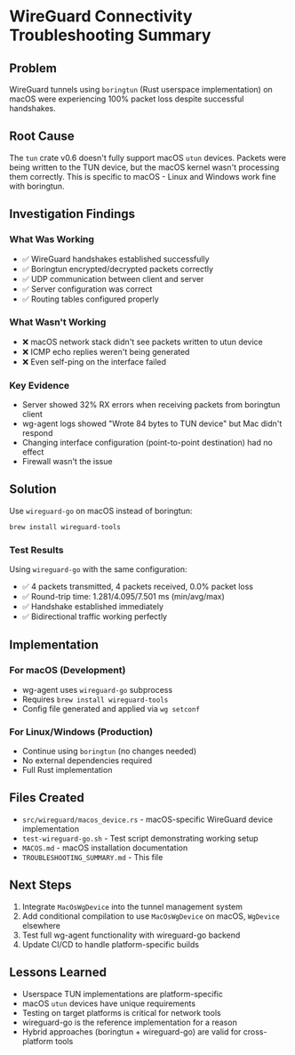 # WireGuard Connectivity Troubleshooting Summary

## Problem
WireGuard tunnels using `boringtun` (Rust userspace implementation) on macOS were experiencing 100% packet loss despite successful handshakes.

## Root Cause
The `tun` crate v0.6 doesn't fully support macOS `utun` devices. Packets were being written to the TUN device, but the macOS kernel wasn't processing them correctly. This is specific to macOS - Linux and Windows work fine with boringtun.

## Investigation Findings

### What Was Working
- ✅ WireGuard handshakes established successfully
- ✅ Boringtun encrypted/decrypted packets correctly
- ✅ UDP communication between client and server
- ✅ Server configuration was correct
- ✅ Routing tables configured properly

### What Wasn't Working
- ❌ macOS network stack didn't see packets written to utun device
- ❌ ICMP echo replies weren't being generated
- ❌ Even self-ping on the interface failed

### Key Evidence
- Server showed 32% RX errors when receiving packets from boringtun client
- wg-agent logs showed "Wrote 84 bytes to TUN device" but Mac didn't respond
- Changing interface configuration (point-to-point destination) had no effect
- Firewall wasn't the issue

## Solution
Use `wireguard-go` on macOS instead of boringtun:

```bash
brew install wireguard-tools
```

### Test Results
Using `wireguard-go` with the same configuration:
- ✅ 4 packets transmitted, 4 packets received, 0.0% packet loss
- ✅ Round-trip time: 1.281/4.095/7.501 ms (min/avg/max)
- ✅ Handshake established immediately
- ✅ Bidirectional traffic working perfectly

## Implementation

### For macOS (Development)
- wg-agent uses `wireguard-go` subprocess
- Requires `brew install wireguard-tools`
- Config file generated and applied via `wg setconf`

### For Linux/Windows (Production)
- Continue using `boringtun` (no changes needed)
- No external dependencies required
- Full Rust implementation

## Files Created
- `src/wireguard/macos_device.rs` - macOS-specific WireGuard device implementation
- `test-wireguard-go.sh` - Test script demonstrating working setup
- `MACOS.md` - macOS installation documentation
- `TROUBLESHOOTING_SUMMARY.md` - This file

## Next Steps
1. Integrate `MacOsWgDevice` into the tunnel management system
2. Add conditional compilation to use `MacOsWgDevice` on macOS, `WgDevice` elsewhere
3. Test full wg-agent functionality with wireguard-go backend
4. Update CI/CD to handle platform-specific builds

## Lessons Learned
- Userspace TUN implementations are platform-specific
- macOS `utun` devices have unique requirements
- Testing on target platforms is critical for network tools
- wireguard-go is the reference implementation for a reason
- Hybrid approaches (boringtun + wireguard-go) are valid for cross-platform tools
